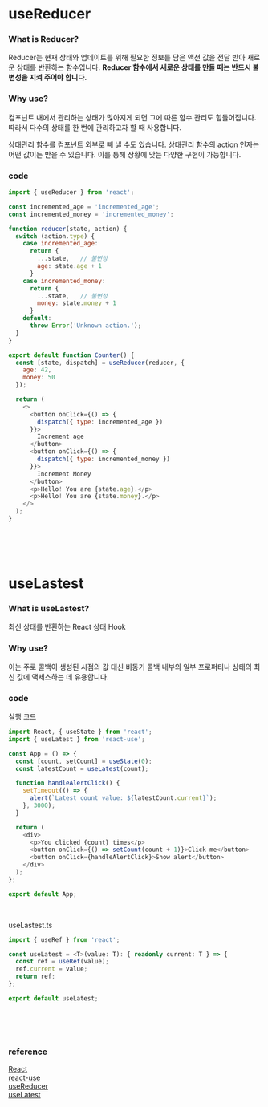 useReducer
=============

### What is Reducer?
Reducer는 현재 상태와 업데이트를 위해 필요한 정보를 담은 액션 값을 전달 받아 새로운 상태를 반환하는 함수입니다. **Reducer 함수에서 새로운 상태를 만들 때는 반드시 불변성을 지켜 주어야 합니다.**

### Why use?
컴포넌트 내에서 관리하는 상태가 많아지게 되면 그에 따른 함수 관리도 힘들어집니다. 따라서 다수의 상태를 한 번에 관리하고자 할 때 사용합니다. 

상태관리 함수를 컴포넌트 외부로 빼 낼 수도 있습니다. 상태관리 함수의 action 인자는 어떤 값이든 받을 수 있습니다. 이를 통해 상황에 맞는 다양한 구현이 가능합니다.


### code
```javascript
import { useReducer } from 'react';

const incremented_age = 'incremented_age';
const incremented_money = 'incremented_money';

function reducer(state, action) {
  switch (action.type) {
    case incremented_age:
      return {
        ...state,   // 불변성
        age: state.age + 1
      }
    case incremented_money:
      return {
        ...state,   // 불변성
        money: state.money + 1
      }
    default:
      throw Error('Unknown action.');
  }
}

export default function Counter() {
  const [state, dispatch] = useReducer(reducer, {
    age: 42,
    money: 50
  });

  return (
    <>
      <button onClick={() => {
        dispatch({ type: incremented_age })
      }}>
        Increment age
      </button>
      <button onClick={() => {
        dispatch({ type: incremented_money })
      }}>
        Increment Money
      </button>
      <p>Hello! You are {state.age}.</p>
      <p>Hello! You are {state.money}.</p>
    </>
  );
}
```

<br>
<br>
<br>

useLastest
=============

### What is useLastest?
최신 상태를 반환하는 React 상태 Hook

### Why use?
이는 주로 콜백이 생성된 시점의 값 대신 비동기 콜백 내부의 일부 프로퍼티나 상태의 최신 값에 액세스하는 데 유용합니다.

### code
실행 코드
```javascript
import React, { useState } from 'react';
import { useLatest } from 'react-use';

const App = () => {
  const [count, setCount] = useState(0);
  const latestCount = useLatest(count);

  function handleAlertClick() {
    setTimeout(() => {
      alert(`Latest count value: ${latestCount.current}`);
    }, 3000);
  }

  return (
    <div>
      <p>You clicked {count} times</p>
      <button onClick={() => setCount(count + 1)}>Click me</button>
      <button onClick={handleAlertClick}>Show alert</button>
    </div>
  );
};

export default App;
```
<br>

useLastest.ts
```typescript
import { useRef } from 'react';

const useLatest = <T>(value: T): { readonly current: T } => {
  const ref = useRef(value);
  ref.current = value;
  return ref;
};

export default useLatest;
```

<br>
<br>
<br>

### reference
[React](https://react.dev/) <br>
[react-use](https://github.com/streamich/react-use) <br>
[useReducer](https://react.dev/reference/react/useReducer) <br>
[useLatest](https://github.com/streamich/react-use/blob/master/docs/useLatest.md) <br>
